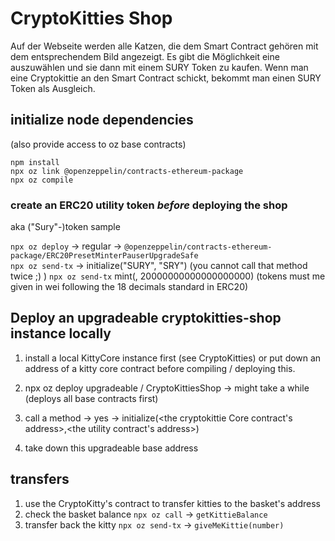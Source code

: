 # CryptoKitties Shop
Auf der Webseite werden alle Katzen, die dem Smart Contract gehören mit dem entsprechendem Bild angezeigt. Es gibt die Möglichkeit eine auszuwählen und sie dann mit einem SURY Token zu kaufen. Wenn man eine Cryptokittie an den Smart Contract schickt, bekommt man einen SURY Token als Ausgleich.

## initialize node dependencies

(also provide access to oz base contracts)
```
npm install  
npx oz link @openzeppelin/contracts-ethereum-package
npx oz compile
```

### create an ERC20 utility token *before* deploying the shop

aka ("Sury"-)token sample

`npx oz deploy` -> regular -> `@openzeppelin/contracts-ethereum-package/ERC20PresetMinterPauserUpgradeSafe`  
`npx oz send-tx` -> initialize("SURY", "SRY") 
(you cannot call that method twice ;) ) 
`npx oz send-tx` mint(<some receiver>, 20000000000000000000) 
(tokens must me given in wei following the 18 decimals standard in ERC20)

## Deploy an upgradeable cryptokitties-shop instance locally

1. install a local KittyCore instance first (see CryptoKitties) or put down an address of a kitty core contract before compiling / deploying this.

2. npx oz deploy 
 upgradeable / CryptoKittiesShop
    -> might take a while (deploys all base contracts first)

3. call a method -> yes -> initialize(<the cryptokittie Core contract's address>,<the utility contract's address>)

4. take down this upgradeable base address

## transfers

1. use the CryptoKitty's contract to transfer kitties to the basket's address
2. check the basket balance `npx oz call` -> `getKittieBalance`
3. transfer back the kitty `npx oz send-tx` -> `giveMeKittie(number)`



